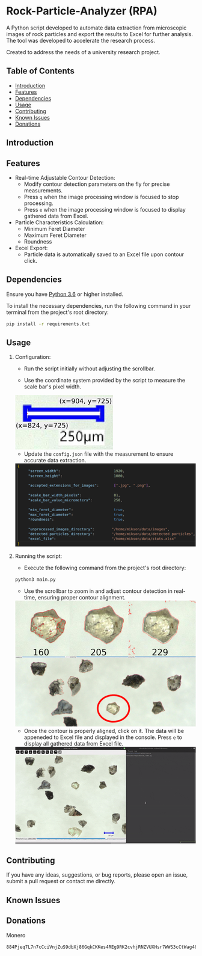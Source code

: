 # Rock-Particle-Analyzer (RPA)

A Python script developed to automate data extraction from microscopic images of rock particles and export the results to Excel for further analysis. The tool was developed to accelerate the research process.

Created to address the needs of a university research project. 

## Table of Contents

- [Introduction](#introduction)
- [Features](#features)
- [Dependencies](#dependencies)
- [Usage](#usage)
- [Contributing](#contributing)
- [Known Issues](#known-issues)
- [Donations](#donations)

## Introduction



## Features

- Real-time Adjustable Contour Detection: 
     - Modify contour detection parameters on the fly for precise measurements.
     - Press `q` when the image processing window is focused to stop processing.
     - Press `e` when the image processing window is focused to display gathered data from Excel.
- Particle Characteristics Calculation:
     - Minimum Feret Diameter
     - Maximum Feret Diameter
     - Roundness
- Excel Export: 
     - Particle data is automatically saved to an Excel file upon contour click.

## Dependencies

Ensure you have [Python 3.6](https://www.python.org/downloads/) or higher installed.

To install the necessary dependencies, run the following command in your terminal from the project's root directory:
```bash
pip install -r requirements.txt
```

## Usage

1. Configuration:
     - Run the script initially without adjusting the scrollbar.

     - Use the coordinate system provided by the script to measure the scale bar's pixel width.
     <img src="screenshots/ScaleBar.png" alt="ScaleBarMeasurement" title="Red dots are (x,y) points shown">

     - Update the `config.json` file with the measurement to ensure accurate data extraction.
     <img src="screenshots/config.png" alt="ConfigExample" title="Example values">
     

2. Running the script:

     - Execute the following command from the project's root directory:

     ```bash
     python3 main.py
     ```
     - Use the scrollbar to zoom in and adjust contour detection in real-time, ensuring proper contour alignment.
     <img src="screenshots/AdjustingScrollbarExample.png" alt="Adjust Real-Time" title="Three different values and their results">

     - Once the contour is properly aligned, click on it. The data will be appeneded to Excel file and displayed in the console. Press `e` to display all gathered data from Excel file.
     <img src="screenshots/ClickAndDone.gif" alt="Example workflow" title="Example workflow, zoom in, adjust contour, click on it, repeat for the next particle">

## Contributing

If you have any ideas, suggestions, or bug reports, please open an issue, submit a pull request or contact me directly.

## Known Issues

## Donations

Monero
```
884Pjeq7L7n7cCciVnjZuS9dbXj86GqkCKKes4REg9RK2cvhjRNZVUXHsr7WWS3cCtWag48N9ASJe5QzRoyWJM4VJEG7Gje
```
